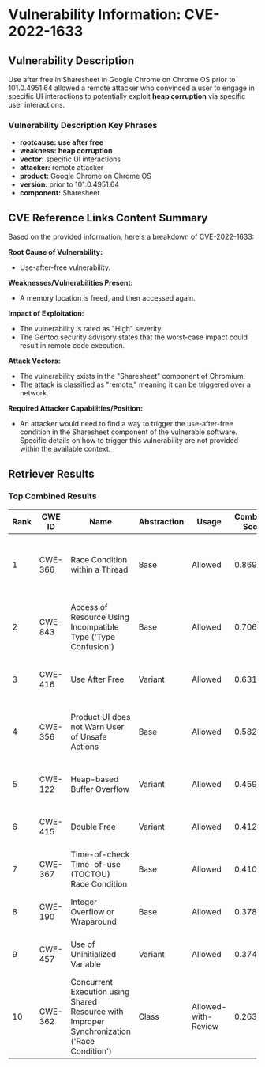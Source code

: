 # Vulnerability Information: CVE-2022-1633

## Vulnerability Description
Use after free in Sharesheet in Google Chrome on Chrome OS prior to 101.0.4951.64 allowed a remote attacker who convinced a user to engage in specific UI interactions to potentially exploit **heap corruption** via specific user interactions.

### Vulnerability Description Key Phrases
- **rootcause:** **use after free**
- **weakness:** **heap corruption**
- **vector:** specific UI interactions
- **attacker:** remote attacker
- **product:** Google Chrome on Chrome OS
- **version:** prior to 101.0.4951.64
- **component:** Sharesheet

## CVE Reference Links Content Summary
Based on the provided information, here's a breakdown of CVE-2022-1633:

**Root Cause of Vulnerability:**
*   Use-after-free vulnerability.

**Weaknesses/Vulnerabilities Present:**
*   A memory location is freed, and then accessed again.

**Impact of Exploitation:**
*   The vulnerability is rated as "High" severity.
*   The Gentoo security advisory states that the worst-case impact could result in remote code execution.

**Attack Vectors:**
*   The vulnerability exists in the "Sharesheet" component of Chromium.
*   The attack is classified as "remote," meaning it can be triggered over a network.

**Required Attacker Capabilities/Position:**
*   An attacker would need to find a way to trigger the use-after-free condition in the Sharesheet component of the vulnerable software. Specific details on how to trigger this vulnerability are not provided within the available context.

## Retriever Results

### Top Combined Results

| Rank | CWE ID | Name | Abstraction | Usage | Combined Score | Retrievers | Individual Scores |
|------|--------|------|-------------|-------|---------------|------------|-------------------|
| 1 | CWE-366 | Race Condition within a Thread | Base | Allowed | 0.8691 | dense, sparse, graph | dense: 0.605, sparse: 0.610, graph: 0.608 |
| 2 | CWE-843 | Access of Resource Using Incompatible Type ('Type Confusion') | Base | Allowed | 0.7060 | dense, sparse, graph | dense: 0.515, sparse: 0.354, graph: 0.688 |
| 3 | CWE-416 | Use After Free | Variant | Allowed | 0.6319 | dense, sparse | dense: 0.637, sparse: 0.639 |
| 4 | CWE-356 | Product UI does not Warn User of Unsafe Actions | Base | Allowed | 0.5822 | dense, sparse, graph | dense: 0.547, sparse: 0.162, graph: 0.604 |
| 5 | CWE-122 | Heap-based Buffer Overflow | Variant | Allowed | 0.4593 | dense, sparse | dense: 0.529, sparse: 0.407 |
| 6 | CWE-415 | Double Free | Variant | Allowed | 0.4127 | dense, sparse | dense: 0.535, sparse: 0.313 |
| 7 | CWE-367 | Time-of-check Time-of-use (TOCTOU) Race Condition | Base | Allowed | 0.4103 | dense, sparse | dense: 0.512, sparse: 0.269 |
| 8 | CWE-190 | Integer Overflow or Wraparound | Base | Allowed | 0.3784 | sparse, graph | sparse: 0.285, graph: 0.602 |
| 9 | CWE-457 | Use of Uninitialized Variable | Variant | Allowed | 0.3746 | sparse, graph | sparse: 0.285, graph: 0.679 |
| 10 | CWE-362 | Concurrent Execution using Shared Resource with Improper Synchronization ('Race Condition') | Class | Allowed-with-Review | 0.2632 | dense, sparse | dense: 0.509, sparse: 0.338 |

